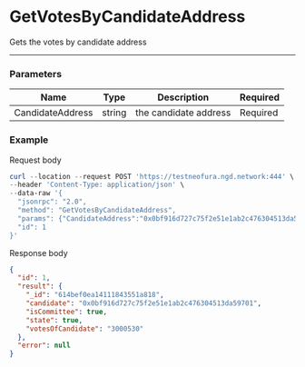 # GetVotesByCandidateAddress
Gets the votes by candidate address
<hr>

### Parameters

|    Name    | Type | Description | Required |
| ---------- | --- |    ------    | ----|
| CandidateAddress     | string|  the candidate address| Required |



### Example

Request body

```powershell
curl --location --request POST 'https://testneofura.ngd.network:444' \
--header 'Content-Type: application/json' \
--data-raw '{
  "jsonrpc": "2.0",
  "method": "GetVotesByCandidateAddress",
  "params": {"CandidateAddress":"0x0bf916d727c75f2e51e1ab2c476304513da59701","Limit":2},
  "id": 1
}'
```

Response body

```json
{
  "id": 1,
  "result": {
    "_id": "614bef0ea14111843551a818",
    "candidate": "0x0bf916d727c75f2e51e1ab2c476304513da59701",
    "isCommittee": true,
    "state": true,
    "votesOfCandidate": "3000530"
  },
  "error": null
}
```
